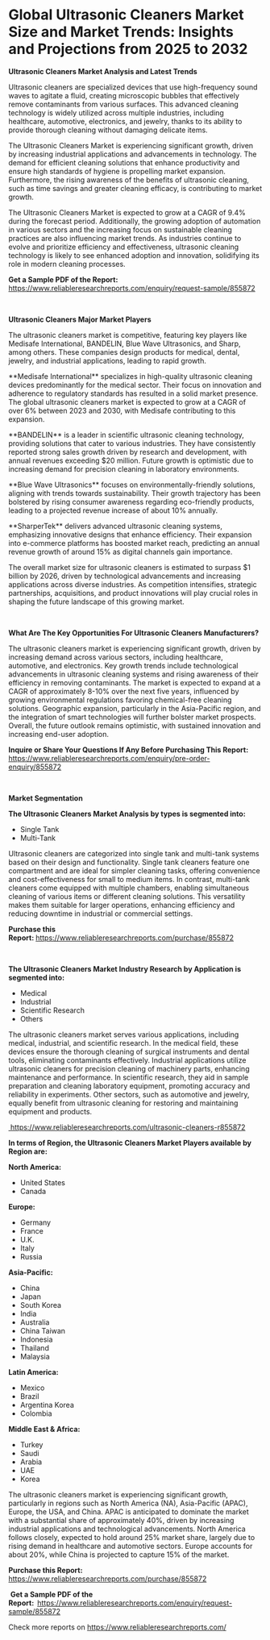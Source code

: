 <p><h1>Global Ultrasonic Cleaners Market Size and Market Trends: Insights and Projections from 2025 to 2032</h1></p><p><strong>Ultrasonic Cleaners Market Analysis and Latest Trends</strong></p>
<p><p>Ultrasonic cleaners are specialized devices that use high-frequency sound waves to agitate a fluid, creating microscopic bubbles that effectively remove contaminants from various surfaces. This advanced cleaning technology is widely utilized across multiple industries, including healthcare, automotive, electronics, and jewelry, thanks to its ability to provide thorough cleaning without damaging delicate items.</p><p>The Ultrasonic Cleaners Market is experiencing significant growth, driven by increasing industrial applications and advancements in technology. The demand for efficient cleaning solutions that enhance productivity and ensure high standards of hygiene is propelling market expansion. Furthermore, the rising awareness of the benefits of ultrasonic cleaning, such as time savings and greater cleaning efficacy, is contributing to market growth.</p><p>The Ultrasonic Cleaners Market is expected to grow at a CAGR of 9.4% during the forecast period. Additionally, the growing adoption of automation in various sectors and the increasing focus on sustainable cleaning practices are also influencing market trends. As industries continue to evolve and prioritize efficiency and effectiveness, ultrasonic cleaning technology is likely to see enhanced adoption and innovation, solidifying its role in modern cleaning processes.</p></p>
<p><strong>Get a Sample PDF of the Report:&nbsp;</strong> <a href="https://www.reliableresearchreports.com/enquiry/request-sample/855872?utm_campaign=2119&utm_medium=2&utm_source=Github&utm_content=ia&utm_term=20022025&utm_id=ultrasonic-cleaners">https://www.reliableresearchreports.com/enquiry/request-sample/855872</a></p>
<p>&nbsp;</p>
<p><strong>Ultrasonic Cleaners Major Market Players</strong></p>
<p><p>The ultrasonic cleaners market is competitive, featuring key players like Medisafe International, BANDELIN, Blue Wave Ultrasonics, and Sharp, among others. These companies design products for medical, dental, jewelry, and industrial applications, leading to rapid growth.</p><p>**Medisafe International** specializes in high-quality ultrasonic cleaning devices predominantly for the medical sector. Their focus on innovation and adherence to regulatory standards has resulted in a solid market presence. The global ultrasonic cleaners market is expected to grow at a CAGR of over 6% between 2023 and 2030, with Medisafe contributing to this expansion.</p><p>**BANDELIN** is a leader in scientific ultrasonic cleaning technology, providing solutions that cater to various industries. They have consistently reported strong sales growth driven by research and development, with annual revenues exceeding $20 million. Future growth is optimistic due to increasing demand for precision cleaning in laboratory environments.</p><p>**Blue Wave Ultrasonics** focuses on environmentally-friendly solutions, aligning with trends towards sustainability. Their growth trajectory has been bolstered by rising consumer awareness regarding eco-friendly products, leading to a projected revenue increase of about 10% annually.</p><p>**SharperTek** delivers advanced ultrasonic cleaning systems, emphasizing innovative designs that enhance efficiency. Their expansion into e-commerce platforms has boosted market reach, predicting an annual revenue growth of around 15% as digital channels gain importance.</p><p>The overall market size for ultrasonic cleaners is estimated to surpass $1 billion by 2026, driven by technological advancements and increasing applications across diverse industries. As competition intensifies, strategic partnerships, acquisitions, and product innovations will play crucial roles in shaping the future landscape of this growing market.</p></p>
<p>&nbsp;</p>
<p><strong>What Are The Key Opportunities For Ultrasonic Cleaners Manufacturers?</strong></p>
<p><p>The ultrasonic cleaners market is experiencing significant growth, driven by increasing demand across various sectors, including healthcare, automotive, and electronics. Key growth trends include technological advancements in ultrasonic cleaning systems and rising awareness of their efficiency in removing contaminants. The market is expected to expand at a CAGR of approximately 8-10% over the next five years, influenced by growing environmental regulations favoring chemical-free cleaning solutions. Geographic expansion, particularly in the Asia-Pacific region, and the integration of smart technologies will further bolster market prospects. Overall, the future outlook remains optimistic, with sustained innovation and increasing end-user adoption.</p></p>
<p><strong>Inquire or Share Your Questions If Any Before Purchasing This Report:</strong> <a href="https://www.reliableresearchreports.com/enquiry/pre-order-enquiry/855872?utm_campaign=2119&utm_medium=2&utm_source=Github&utm_content=ia&utm_term=20022025&utm_id=ultrasonic-cleaners">https://www.reliableresearchreports.com/enquiry/pre-order-enquiry/855872</a></p>
<p>&nbsp;</p>
<p><strong>Market Segmentation</strong></p>
<p><strong>The Ultrasonic Cleaners Market Analysis by types is segmented into:</strong></p>
<p><ul><li>Single Tank</li><li>Multi-Tank</li></ul></p>
<p><p>Ultrasonic cleaners are categorized into single tank and multi-tank systems based on their design and functionality. Single tank cleaners feature one compartment and are ideal for simpler cleaning tasks, offering convenience and cost-effectiveness for small to medium items. In contrast, multi-tank cleaners come equipped with multiple chambers, enabling simultaneous cleaning of various items or different cleaning solutions. This versatility makes them suitable for larger operations, enhancing efficiency and reducing downtime in industrial or commercial settings.</p></p>
<p><strong>Purchase this Report:&nbsp;</strong><a href="https://www.reliableresearchreports.com/purchase/855872?utm_campaign=2119&utm_medium=2&utm_source=Github&utm_content=ia&utm_term=20022025&utm_id=ultrasonic-cleaners">https://www.reliableresearchreports.com/purchase/855872</a></p>
<p>&nbsp;</p>
<p><strong>The Ultrasonic Cleaners Market Industry Research by Application is segmented into:</strong></p>
<p><ul><li>Medical</li><li>Industrial</li><li>Scientific Research</li><li>Others</li></ul></p>
<p><p>The ultrasonic cleaners market serves various applications, including medical, industrial, and scientific research. In the medical field, these devices ensure the thorough cleaning of surgical instruments and dental tools, eliminating contaminants effectively. Industrial applications utilize ultrasonic cleaners for precision cleaning of machinery parts, enhancing maintenance and performance. In scientific research, they aid in sample preparation and cleaning laboratory equipment, promoting accuracy and reliability in experiments. Other sectors, such as automotive and jewelry, equally benefit from ultrasonic cleaning for restoring and maintaining equipment and products.</p></p>
<p><a href="https://www.reliableresearchreports.com/ultrasonic-cleaners-r855872?utm_campaign=2119&utm_medium=2&utm_source=Github&utm_content=ia&utm_term=20022025&utm_id=ultrasonic-cleaners">&nbsp;https://www.reliableresearchreports.com/ultrasonic-cleaners-r855872</a></p>
<p><strong>In terms of Region, the Ultrasonic Cleaners Market Players available by Region are:</strong></p>
<p>
    <p> <strong> North America: </strong>
        <ul>
            <li>United States</li>
            <li>Canada</li>
        </ul>
        </p> 
    <p> <strong> Europe: </strong>
        <ul>
            <li>Germany</li>
            <li>France</li>
            <li>U.K.</li>
            <li>Italy</li>
            <li>Russia</li>
        </ul>
        </p> 
    <p> <strong> Asia-Pacific: </strong>
        <ul>
            <li>China</li>
            <li>Japan</li>
            <li>South Korea</li>
            <li>India</li>
            <li>Australia</li>
            <li>China Taiwan</li>
            <li>Indonesia</li>
            <li>Thailand</li>
            <li>Malaysia</li>
        </ul>
        </p> 
    <p> <strong> Latin America: </strong>
        <ul>
            <li>Mexico</li>
            <li>Brazil</li>
            <li>Argentina Korea</li>
            <li>Colombia</li>
        </ul>
        </p> 
    <p> <strong> Middle East & Africa: </strong>
        <ul>
            <li>Turkey</li>
            <li>Saudi</li>
            <li>Arabia</li>
            <li>UAE</li>
            <li>Korea</li>
        </ul>
    </p>
    </p>
<p><p>The ultrasonic cleaners market is experiencing significant growth, particularly in regions such as North America (NA), Asia-Pacific (APAC), Europe, the USA, and China. APAC is anticipated to dominate the market with a substantial share of approximately 40%, driven by increasing industrial applications and technological advancements. North America follows closely, expected to hold around 25% market share, largely due to rising demand in healthcare and automotive sectors. Europe accounts for about 20%, while China is projected to capture 15% of the market.</p></p>
<p><strong>Purchase this Report: </strong><a href="https://www.reliableresearchreports.com/purchase/855872?utm_campaign=2119&utm_medium=2&utm_source=Github&utm_content=ia&utm_term=20022025&utm_id=ultrasonic-cleaners">https://www.reliableresearchreports.com/purchase/855872</a></p>
<p>&nbsp;<strong>Get a Sample PDF of the Report:&nbsp;&nbsp;</strong><a href="https://www.reliableresearchreports.com/enquiry/request-sample/855872?utm_campaign=2119&utm_medium=2&utm_source=Github&utm_content=ia&utm_term=20022025&utm_id=ultrasonic-cleaners">https://www.reliableresearchreports.com/enquiry/request-sample/855872</a></p>
<p><strong></strong></p>
<p>Check more reports on <a href="https://www.reliableresearchreports.com/?utm_campaign=2119&utm_medium=2&utm_source=Github&utm_content=ia&utm_term=20022025&utm_id=ultrasonic-cleaners">https://www.reliableresearchreports.com/</a></p>